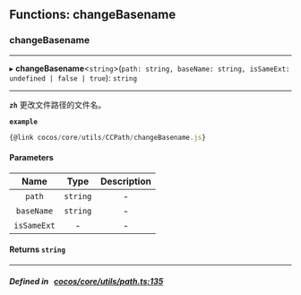 ## Functions: changeBasename

### changeBasename


___
▸ **changeBasename**<`string`\>(`path: string, baseName: string, isSameExt: undefined | false | true`): `string`
___


**`zh`** 更改文件路径的文件名。



**`example`**

```ts
{@link cocos/core/utils/CCPath/changeBasename.js}

```



#### Parameters

| Name | Type | Description |
| :------: | :------: | :------: |
| `path` | `string` | - |
| `baseName` | `string` | - |
| `isSameExt` | - | - |

#### Returns `string` 
___


##### Defined in &nbsp;   [cocos/core/utils/path.ts:135](https://github.com/cocos-creator/engine/blob/c7bf6b8a9/cocos/core/utils/path.ts#L135)&nbsp;
